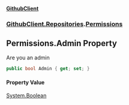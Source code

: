 #### [GithubClient](index 'index')
### [GithubClient.Repositories](GithubClient.Repositories 'GithubClient.Repositories').[Permissions](GithubClient.Repositories.Permissions 'GithubClient.Repositories.Permissions')

## Permissions.Admin Property

Are you an admin

```csharp
public bool Admin { get; set; }
```

#### Property Value
[System.Boolean](https://docs.microsoft.com/en-us/dotnet/api/System.Boolean 'System.Boolean')